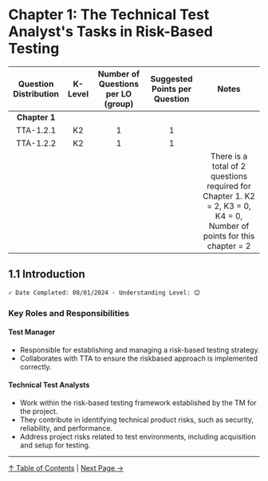 # Chapter 1: The Technical Test Analyst's Tasks in Risk-Based Testing

| Question Distribution | K-Level | Number of Questions per LO (group) | Suggested Points per Question |                                                         Notes                                                         |
| :-------------------: | :-----: | :--------------------------------: | :---------------------------: | :-------------------------------------------------------------------------------------------------------------------: |
|     **Chapter 1**     |         |                                    |                               |                                                                                                                       |
|       TTA-1.2.1       |   K2    |                 1                  |               1               |                                                                                                                       |
|       TTA-1.2.2       |   K2    |                 1                  |               1               |                                                                                                                       |
|                       |         |                                    |                               | There is a total of 2 questions required for Chapter 1. K2 = 2, K3 = 0, K4 = 0, Number of points for this chapter = 2 |

## 1.1 Introduction

```markdown
✓ Date Completed: 08/01/2024 - Understanding Level: 😊
```

### Key Roles and Responsibilities

#### Test Manager

- Responsible for establishing and managing a risk-based testing strategy.
- Collaborates with TTA to ensure the riskbased approach is implemented correctly.

#### Technical Test Analysts

- Work within the risk-based testing framework established by the TM for the project.
- They contribute in identifying technical product risks, such as security, reliability, and performance.
- Address project risks related to test environments, including acquisition and setup for testing.

---

[↑ Table of Contents](../../README.md#table-of-contents) | [Next Page →](1.2-risk-based-testing-tasks.md)
